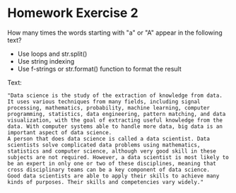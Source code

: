 # Homework Exercise 2

How many times the words starting with "a" or "A" appear in the following text?

* Use loops and str.split()
* Use string indexing
* Use f-strings or str.format() function to format the result

Text:

    "Data science is the study of the extraction of knowledge from data. It uses various techniques from many fields, including signal processing, mathematics, probability, machine learning, computer programming, statistics, data engineering, pattern matching, and data visualization, with the goal of extracting useful knowledge from the data. With computer systems able to handle more data, big data is an important aspect of data science.
    A person that does data science is called a data scientist. Data scientists solve complicated data problems using mathematics, statistics and computer science, although very good skill in these subjects are not required. However, a data scientist is most likely to be an expert in only one or two of these disciplines, meaning that cross disciplinary teams can be a key component of data science.
    Good data scientists are able to apply their skills to achieve many kinds of purposes. Their skills and competencies vary widely."